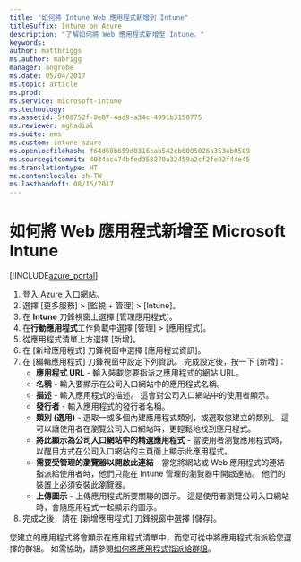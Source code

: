 ```yaml
---
title: "如何將 Intune Web 應用程式新增到 Intune"
titleSuffix: Intune on Azure
description: "了解如何將 Web 應用程式新增至 Intune。"
keywords: 
author: mattbriggs
ms.author: mabrigg
manager: angrobe
ms.date: 05/04/2017
ms.topic: article
ms.prod: 
ms.service: microsoft-intune
ms.technology: 
ms.assetid: 5f08752f-0e87-4ad9-a34c-4991b3150775
ms.reviewer: mghadial
ms.suite: ems
ms.custom: intune-azure
ms.openlocfilehash: f64d60b659d0316cab542cb6005026a353ab0589
ms.sourcegitcommit: 4034ac474bfed358270a32459a2cf2fe02f44e45
ms.translationtype: HT
ms.contentlocale: zh-TW
ms.lasthandoff: 08/15/2017
---
```

# <a name="how-to-add-web-apps-to-microsoft-intune"></a>如何將 Web 應用程式新增至 Microsoft Intune

[!INCLUDE[azure_portal](./includes/azure_portal.md)]

1. 登入 Azure 入口網站。
2. 選擇 [更多服務]  >  [監視 + 管理]  >  [Intune]。
3. 在 **Intune** 刀鋒視窗上選擇 [管理應用程式]。
4. 在**行動應用程式**工作負載中選擇 [管理]  >  [應用程式]。
5. 從應用程式清單上方選擇 [新增]。
6. 在 [新增應用程式] 刀鋒視窗中選擇 [應用程式資訊]。
7. 在 [編輯應用程式] 刀鋒視窗中設定下列資訊。 完成設定後，按一下 [新增]：
    - **應用程式 URL** - 輸入裝載您要指派之應用程式的網站 URL。
    - **名稱** - 輸入要顯示在公司入口網站中的應用程式名稱。
    - **描述** - 輸入應用程式的描述。 這會對公司入口網站中的使用者顯示。
    - **發行者** - 輸入應用程式的發行者名稱。
    - **類別 (選用)** - 選取一或多個內建應用程式類別，或選取您建立的類別。 這可以讓使用者在瀏覽公司入口網站時，更輕鬆地找到應用程式。
    - **將此顯示為公司入口網站中的精選應用程式** - 當使用者瀏覽應用程式時，以醒目方式在公司入口網站的主頁面上顯示此應用程式。
    - **需要受管理的瀏覽器以開啟此連結** - 當您將網站或 Web 應用程式的連結指派給使用者時，他們只能在 Intune 管理的瀏覽器中開啟連結。 他們的裝置上必須安裝此瀏覽器。
    - **上傳圖示** - 上傳應用程式所要關聯的圖示。 這是使用者瀏覽公司入口網站時，會隨應用程式一起顯示的圖示。
8. 完成之後，請在 [新增應用程式] 刀鋒視窗中選擇 [儲存]。

您建立的應用程式將會顯示在應用程式清單中，而您可從中將應用程式指派給您選擇的群組。 如需協助，請參閱[如何將應用程式指派給群組](apps-deploy.md)。